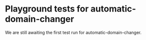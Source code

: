 # Playground tests for automatic-domain-changer
We are still awaiting the first test run for automatic-domain-changer.
